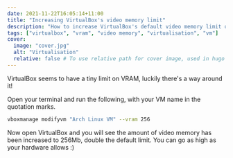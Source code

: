 ```yaml
---
date: 2021-11-22T16:05:14+11:00
title: "Increasing VirtualBox's video memory limit"
description: "How to increase VirtualBox's default video memory limit of 128Mb"
tags: ["virtualbox", "vram", "video memory", "virtualisation", "vm"]
cover:
  image: "cover.jpg"
  alt: "Virtualisation"
  relative: false # To use relative path for cover image, used in hugo Page-bundles
---
```


VirtualBox seems to have a tiny limit on VRAM, luckily there's a way around it!

Open your terminal and run the following, with your VM name in the quotation marks.

```sh
vboxmanage modifyvm "Arch Linux VM" --vram 256
```

Now open VirtualBox and you will see the amount of video memory has been increased to 256Mb, double the default limit. You can go as high as your hardware allows :)
